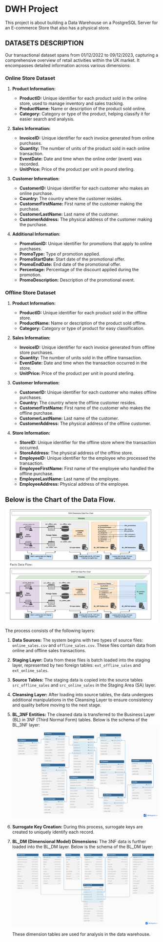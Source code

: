 # DWH Project

This project is about building a Data Warehouse on a PostgreSQL Server for an E-commerce Store that also has a physical store.

## DATASETS DESCRIPTION

Our transactional dataset spans from 01/12/2022 to 09/12/2023, capturing a comprehensive overview of retail activities within the UK market. It encompasses detailed information across various dimensions:

### Online Store Dataset
1. **Product Information:**
   - **ProductID:** Unique identifier for each product sold in the online store, used to manage inventory and sales tracking.
   - **ProductName:** Name or description of the product sold online.
   - **Category:** Category or type of the product, helping classify it for easier search and analysis.

2. **Sales Information:**
   - **InvoiceID:** Unique identifier for each invoice generated from online purchases.
   - **Quantity:** The number of units of the product sold in each online transaction.
   - **EventDate:** Date and time when the online order (event) was recorded.
   - **UnitPrice:** Price of the product per unit in pound sterling.

3. **Customer Information:**
   - **CustomerID:** Unique identifier for each customer who makes an online purchase.
   - **Country:** The country where the customer resides.
   - **CustomerFirstName:** First name of the customer making the purchase.
   - **CustomerLastName:** Last name of the customer.
   - **CustomerAddress:** The physical address of the customer making the purchase.

4. **Additional Information:**
   - **PromotionID:** Unique identifier for promotions that apply to online purchases.
   - **PromoType:** Type of promotion applied.
   - **PromoStartDate:** Start date of the promotional offer.
   - **PromoEndDate:** End date of the promotional offer.
   - **Percentage:** Percentage of the discount applied during the promotion.
   - **PromoDescription:** Description of the promotional event.

### Offline Store Dataset
1. **Product Information:**
   - **ProductID:** Unique identifier for each product sold in the offline store.
   - **ProductName:** Name or description of the product sold offline.
   - **Category:** Category or type of product for easy classification.

2. **Sales Information:**
   - **InvoiceID:** Unique identifier for each invoice generated from offline store purchases.
   - **Quantity:** The number of units sold in the offline transaction.
   - **EventDate:** Date and time when the transaction occurred in the store.
   - **UnitPrice:** Price of the product per unit in pound sterling.

3. **Customer Information:**
   - **CustomerID:** Unique identifier for each customer who makes offline purchases.
   - **Country:** The country where the offline customer resides.
   - **CustomerFirstName:** First name of the customer who makes the offline purchase.
   - **CustomerLastName:** Last name of the customer.
   - **CustomerAddress:** The physical address of the offline customer.

4. **Store Information:**
   - **StoreID:** Unique identifier for the offline store where the transaction occurred.
   - **StoreAddress:** The physical address of the offline store.
   - **EmployeeID:** Unique identifier for the employee who processed the transaction.
   - **EmployeeFirstName:** First name of the employee who handled the offline purchase.
   - **EmployeeLastName:** Last name of the employee.
   - **EmployeeAddress:** Physical address of the employee.

## Below is the Chart of the Data Flow.

![Data Flow Chart](https://github.com/javohir-samandarov/DWH-Project/blob/master/Images/Data%20Flow%20Chart.PNG)

The process consists of the following layers:

1. **Data Sources:**
   The system begins with two types of source files: `online_sales.csv` and `offline_sales.csv`. These files contain data from online and offline sales transactions.

2. **Staging Layer:**
   Data from these files is batch loaded into the staging layer, represented by two foreign tables: `ext_offline_sales` and `ext_online_sales`.

3. **Source Tables:**
   The staging data is copied into the source tables `src_offline_sales` and `src_online_sales` in the Staging Area (SA) layer.

4. **Cleansing Layer:**
   After loading into source tables, the data undergoes additional manipulations in the Cleansing Layer to ensure consistency and quality before moving to the next stage.

5. **BL_3NF Entities:**
   The cleaned data is transferred to the Business Layer (BL) in 3NF (Third Normal Form) tables. Below is the schema of the BL_3NF layer:
   ![BL_3NF Schema](https://github.com/javohir-samandarov/DWH-Project/blob/master/Images/BL_3NF.png)

6. **Surrogate Key Creation:**
   During this process, surrogate keys are created to uniquely identify each record.

7. **BL_DM (Dimensional Model) Dimensions:**
   The 3NF data is further loaded into the BL_DM layer. Below is the schema of the BL_DM layer:
   ![BL_DM Schema](https://github.com/javohir-samandarov/DWH-Project/blob/master/Images/BL_DM.png)

   These dimension tables are used for analysis in the data warehouse.
